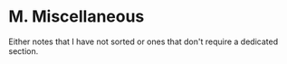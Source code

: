 # M. Miscellaneous

Either notes that I have not sorted or ones that don't require a dedicated section.